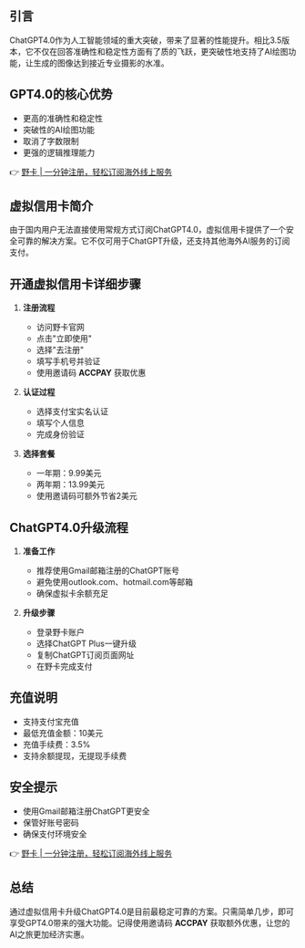 ## 引言

ChatGPT4.0作为人工智能领域的重大突破，带来了显著的性能提升。相比3.5版本，它不仅在回答准确性和稳定性方面有了质的飞跃，更突破性地支持了AI绘图功能，让生成的图像达到接近专业摄影的水准。

## GPT4.0的核心优势

- 更高的准确性和稳定性
- 突破性的AI绘图功能
- 取消了字数限制
- 更强的逻辑推理能力

👉 [野卡 | 一分钟注册，轻松订阅海外线上服务](https://bit.ly/bewildcard)

## 虚拟信用卡简介

由于国内用户无法直接使用常规方式订阅ChatGPT4.0，虚拟信用卡提供了一个安全可靠的解决方案。它不仅可用于ChatGPT升级，还支持其他海外AI服务的订阅支付。

## 开通虚拟信用卡详细步骤

1. **注册流程**
   - 访问野卡官网
   - 点击"立即使用"
   - 选择"去注册"
   - 填写手机号并验证
   - 使用邀请码 **ACCPAY** 获取优惠

2. **认证过程**
   - 选择支付宝实名认证
   - 填写个人信息
   - 完成身份验证

3. **选择套餐**
   - 一年期：9.99美元
   - 两年期：13.99美元
   - 使用邀请码可额外节省2美元

## ChatGPT4.0升级流程

1. **准备工作**
   - 推荐使用Gmail邮箱注册的ChatGPT账号
   - 避免使用outlook.com、hotmail.com等邮箱
   - 确保虚拟卡余额充足

2. **升级步骤**
   - 登录野卡账户
   - 选择ChatGPT Plus一键升级
   - 复制ChatGPT订阅页面网址
   - 在野卡完成支付

## 充值说明

- 支持支付宝充值
- 最低充值金额：10美元
- 充值手续费：3.5%
- 支持余额提现，无提现手续费

## 安全提示

- 使用Gmail邮箱注册ChatGPT更安全
- 保管好账号密码
- 确保支付环境安全

👉 [野卡 | 一分钟注册，轻松订阅海外线上服务](https://bit.ly/bewildcard)

## 总结

通过虚拟信用卡升级ChatGPT4.0是目前最稳定可靠的方案。只需简单几步，即可享受GPT4.0带来的强大功能。记得使用邀请码 **ACCPAY** 获取额外优惠，让您的AI之旅更加经济实惠。